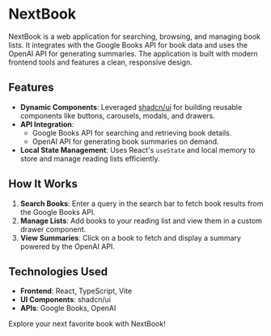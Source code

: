 # NextBook

NextBook is a web application for searching, browsing, and managing book lists. It integrates with the Google Books API for book data and uses the OpenAI API for generating summaries. The application is built with modern frontend tools and features a clean, responsive design.

## Features
- **Dynamic Components**: Leveraged [shadcn/ui](https://ui.shadcn.dev/) for building reusable components like buttons, carousels, modals, and drawers.
- **API Integration**: 
  - Google Books API for searching and retrieving book details.
  - OpenAI API for generating book summaries on demand.
- **Local State Management**: Uses React's `useState` and local memory to store and manage reading lists efficiently.

## How It Works
1. **Search Books**: Enter a query in the search bar to fetch book results from the Google Books API.
2. **Manage Lists**: Add books to your reading list and view them in a custom drawer component.
3. **View Summaries**: Click on a book to fetch and display a summary powered by the OpenAI API.

## Technologies Used
- **Frontend**: React, TypeScript, Vite
- **UI Components**: shadcn/ui
- **APIs**: Google Books, OpenAI

Explore your next favorite book with NextBook!
